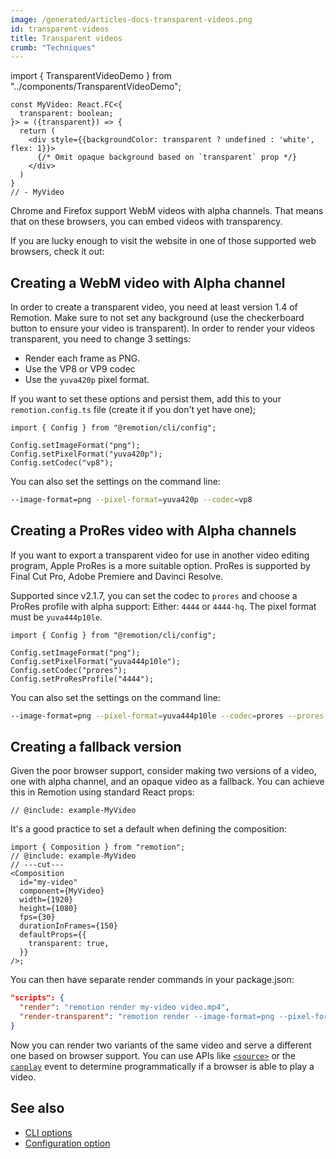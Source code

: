 ```yaml
---
image: /generated/articles-docs-transparent-videos.png
id: transparent-videos
title: Transparent videos
crumb: "Techniques"
---
```


import { TransparentVideoDemo } from "../components/TransparentVideoDemo";

```twoslash include example
const MyVideo: React.FC<{
  transparent: boolean;
}> = ({transparent}) => {
  return (
    <div style={{backgroundColor: transparent ? undefined : 'white', flex: 1}}>
      {/* Omit opaque background based on `transparent` prop */}
    </div>
  )
}
// - MyVideo
```

Chrome and Firefox support WebM videos with alpha channels. That means that on these browsers, you can embed videos with transparency.

If you are lucky enough to visit the website in one of those supported web browsers, check it out:

<TransparentVideoDemo />

## Creating a WebM video with Alpha channel

In order to create a transparent video, you need at least version 1.4 of Remotion. Make sure to not set any background (use the checkerboard button to ensure your video is transparent). In order to render your videos transparent, you need to change 3 settings:

- Render each frame as PNG.
- Use the VP8 or VP9 codec
- Use the `yuva420p` pixel format.

If you want to set these options and persist them, add this to your `remotion.config.ts` file (create it if you don't yet have one);

```tsx twoslash
import { Config } from "@remotion/cli/config";

Config.setImageFormat("png");
Config.setPixelFormat("yuva420p");
Config.setCodec("vp8");
```

You can also set the settings on the command line:

```bash
--image-format=png --pixel-format=yuva420p --codec=vp8
```

## Creating a ProRes video with Alpha channels

If you want to export a transparent video for use in another video editing program, Apple ProRes is a more suitable option.
ProRes is supported by Final Cut Pro, Adobe Premiere and Davinci Resolve.

Supported since v2.1.7, you can set the codec to `prores` and choose a ProRes profile with alpha support: Either: `4444` or `4444-hq`. The pixel format must be `yuva444p10le`.

```tsx twoslash
import { Config } from "@remotion/cli/config";

Config.setImageFormat("png");
Config.setPixelFormat("yuva444p10le");
Config.setCodec("prores");
Config.setProResProfile("4444");
```

You can also set the settings on the command line:

```bash
--image-format=png --pixel-format=yuva444p10le --codec=prores --prores-profile=4444
```

## Creating a fallback version

Given the poor browser support, consider making two versions of a video, one with alpha channel, and an opaque video as a fallback. You can achieve this in Remotion using standard React props:

```tsx twoslash {1}
// @include: example-MyVideo
```

It's a good practice to set a default when defining the composition:

```tsx twoslash {7-9}
import { Composition } from "remotion";
// @include: example-MyVideo
// ---cut---
<Composition
  id="my-video"
  component={MyVideo}
  width={1920}
  height={1080}
  fps={30}
  durationInFrames={150}
  defaultProps={{
    transparent: true,
  }}
/>;
```

You can then have separate render commands in your package.json:

```json
"scripts": {
  "render": "remotion render my-video video.mp4",
  "render-transparent": "remotion render --image-format=png --pixel-format=yuva420p --codec=vp8 my-video video-transparent.webm"
}
```

Now you can render two variants of the same video and serve a different one
based on browser support. You can use APIs like [`<source>`](https://developer.mozilla.org/en-US/docs/Web/HTML/Element/source) or the [`canplay`](https://developer.mozilla.org/en-US/docs/Web/API/HTMLMediaElement/canplay_event) event to determine programmatically if a browser is able to play a video.

## See also

- [CLI options](/docs/cli)
- [Configuration option](/docs/config)
